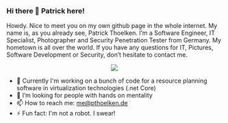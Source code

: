 ### Hi there 👋 Patrick here!

Howdy. Nice to meet you on my own github page in the whole internet. My name is, as you already see, Patrick Thoelken. I’m a Software Engineer, IT Specialist, Photographer and Security Penetration Tester from Germany. My hometown is all over the world. If you have any questions for IT, Pictures, Software Development or Security, don’t hesitate to contact me.

<p align="center">
	<img src="https://i0.wp.com/patrick-thoelken.de/wp-content/uploads/2022/05/PT_1496-Bearbeitet-min.png">
</p>

- 🔭 Currently I'm working on a bunch of code for a resource planning software in virtualization technologies (.net Core)
- 🥳 I’m looking for people with hands on mentality
- 📫 How to reach me: me@pthoelken.de
- ⚡ Fun fact: I'm not a robot. I swear!

<!--
**pthoelken/pthoelken** is a ✨ _special_ ✨ repository because its `README.md` (this file) appears on your GitHub profile.

Here are some ideas to get you started:

- 🔭 I’m currently working on ...
- 🌱 I’m currently learning ...
- 👯 I’m looking to collaborate on ...
- 🤔 I’m looking for help with ...
- 💬 Ask me about ...
- 📫 How to reach me: ...
- 😄 Pronouns: ...
- ⚡ Fun fact: ...
-->
